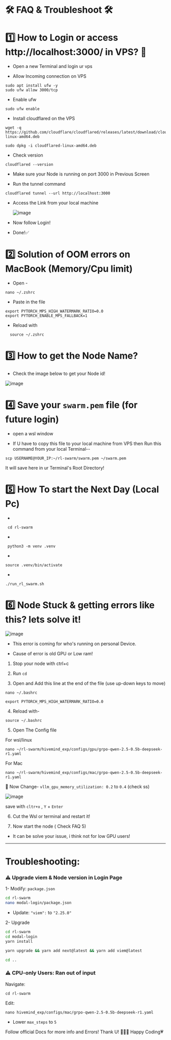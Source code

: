 #  🛠 FAQ & Troubleshoot 🛠

</div>


# 1️⃣ How to Login or access  http://localhost:3000/ in VPS? 📶

* Open a new Terminal and login ur vps 

* Allow Incoming connection on VPS

```
sudo apt install ufw -y
sudo ufw allow 3000/tcp
```

* Enable ufw

```
sudo ufw enable
```

* Install cloudflared on the VPS

```
wget -q https://github.com/cloudflare/cloudflared/releases/latest/download/cloudflared-linux-amd64.deb
````

```
sudo dpkg -i cloudflared-linux-amd64.deb
```

* Check version

```
cloudflared --version
```

* Make sure your Node is running on port 3000 in Previous Screen

* Run the tunnel command

```
cloudflared tunnel --url http://localhost:3000
```

* Access the Link from your local machine

    
    ![image](https://github.com/user-attachments/assets/c5bdfec5-123d-4625-8da8-f46269700950)

* Now follow Login!
 
* Done!✅



# 2️⃣ Solution of OOM errors on MacBook (Memory/Cpu limit)

* Open -
 ```
nano ~/.zshrc
```

* Paste in the file

```
export PYTORCH_MPS_HIGH_WATERMARK_RATIO=0.0
export PYTORCH_ENABLE_MPS_FALLBACK=1
```
* Reload with

```
  source ~/.zshrc
```

# 3️⃣ How to get the Node Name?

* Check the image below to get your Node id!

![image](https://github.com/user-attachments/assets/728c6401-75c8-43b4-973c-e9d515c4b453)

# 4️⃣ Save your `swarm.pem` file (for future login)

* open a wsl window 

* If U have to copy this file to your local machine from VPS then Run this command from your local Terminal--

```
scp USERNAME@YOUR_IP:~/rl-swarm/swarm.pem ~/swarm.pem
```

It will save here in ur Terminal's Root Directory!


# 5️⃣ How To start the Next Day (Local Pc)

*
 ```
  cd rl-swarm
 ```

*
 ```
  python3 -m venv .venv
```

*
```
source .venv/bin/activate
```

*
```
./run_rl_swarm.sh
```


# 6️⃣ Node Stuck & getting errors like this? lets solve it! 

![image](https://github.com/user-attachments/assets/956c0691-b2da-40f1-825e-cd634c147d49)

* This error is coming for who's running on personal Device.

* Cause of error is old GPU or Low ram!

1) Stop your node with ctrl+c

2) Run `cd`

3) Open and Add this line at the end of the file (use up-down keys to move)

```
nano ~/.bashrc
```

```
export PYTORCH_MPS_HIGH_WATERMARK_RATIO=0.0
```

4) Reload with-

```
source ~/.bashrc
```

5) Open The Config file

For wsl/linux

```
nano ~/rl-swarm/hivemind_exp/configs/gpu/grpo-qwen-2.5-0.5b-deepseek-r1.yaml
```

For Mac

```
nano ~/rl-swarm/hivemind_exp/configs/mac/grpo-qwen-2.5-0.5b-deepseek-r1.yaml
```

🔺 Now Change- `vllm_gpu_memory_utilization: 0.2` to `0.4`  (check ss)

![image](https://github.com/user-attachments/assets/2d40c0dc-0438-4d80-85e4-c9fcfbbc58fc)


save with `cltr+x` , `Y` + `Enter`

6) Cut the Wsl or terminal and restart it!

7) Now start the node ( Check FAQ 5)

* It can be solve your issue, i think not for low GPU users!

---
# Troubleshooting:

### ⚠️ Upgrade viem & Node version in Login Page

1- Modify: `package.json`
```bash
cd rl-swarm
nano modal-login/package.json
```
* Update: `"viem":` to `"2.25.0"`

2- Upgrade
```bash
cd rl-swarm
cd modal-login
yarn install

yarn upgrade && yarn add next@latest && yarn add viem@latest

cd ..
```

### ⚠️ CPU-only Users: Ran out of input
Navigate:
```
cd rl-swarm
```
Edit:
```
nano hivemind_exp/configs/mac/grpo-qwen-2.5-0.5b-deepseek-r1.yaml
```
* Lower `max_steps` to `5`

Follow official Docs for more info and Errors!
Thank U! 👨🏻‍💻 Happy Coding💗
